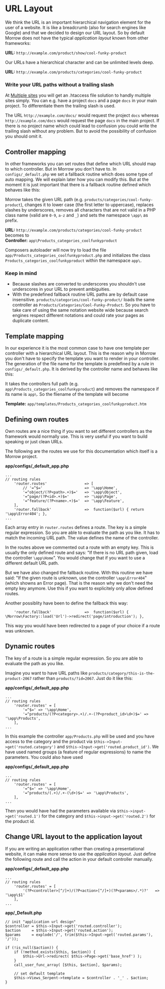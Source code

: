 URL Layout
==========

We think the URL is an important hierarchical navigation element for the user of a website.
It is like a breadcrumb (also for search engines like Google) and that we decided to design our URL layout.
So by default Morrow does not have the typical *application layout* known from other frameworks:  

**URL:** `http://example.com/product/show/cool-funky-product`  

Our URLs have a hierarchical character and can be unlimited levels deep.  

**URL:** `http://example.com/products/categories/cool-funky-product`  

### Write your URL paths without a trailing slash

At [Multiple sites](page/multiplesites) you will get an .htaccess file solution to handly multiple sites simply. You can e.g. have a project `docs` and a page `docs` in your main project.
To differentiate them the trailing slash is used.

The URL `http://example.com/docs/` would request the project `docs` whereas `http://example.com/docs` would request the page `docs` in the main project.
If there is no project name which could lead to confusion you could write the trailing slash without any problem. But to avoid the possibility of confusion you should omit it.


Controller mapping
-------------------

In other frameworks you can set routes that define which URL should map to which controller.
But in Morrow you don't have to. In `configs/_default.php` we set a fallback routine which does some type of auto mapping.
We will explain later how you can modify this.
But at the moment it is just important that there is a fallback routine defined which behaves like this:

Morrow takes the given URL path (e.g. `products/categories/cool-funky-product`), changes it to lower case (the first letter to uppercase), replaces slashes by underscores,
removes all characters that are not valid in a PHP class name (valid are `0-9`, `a-z` and `_`) and sets the namespace `\app\` as prefix.

**URL:** `http://example.com/products/categories/cool-funky-product`  
becomes to  
**Controller:** `app\Products_categories_coolfunkyproduct`

Composers autoloader will now try to load the file `app/Products_categories_coolfunkyproduct.php` and initializes the class `Products_categories_coolfunkyproduct` within the namespace `app\`.

### Keep in mind

 * Because slashes are converted to underscores you shouldn't use underscores in your URL to prevent ambiguities.
 * With the predefined fallback routine URL paths are by default case insensitive. `products/categories/cool-funky-product/` loads the same controller as `Products/Categories/Cool-Funky-Product`.
So you have to take care of using the same notation website wide because search engines respect different notations and could rate your pages as duplicate content.


Template mapping
----------------

In our experience it is the most common case to have one template per controller with a hierarchical URL layout.
This is the reason why in Morrow you don't have to specify the template you want to render in your controller.
The generation of the file name for the template is predefined by a rule in `configs/_default.php`.
It is derived by the controller name and behaves like this:

It takes the controllers full path (e.g. `app\Products_categories_coolfunkyproduct`) and removes the namespace if its name is `app\`.
So the fliename of the template will become

**Template:** `app/templates/Products_categories_coolfunkyproduct.htm`


Defining own routes
-------------------

Own routes are a nice thing if you want to set different controllers as the framework would normally use.
This is very useful if you want to build speaking or just clean URLs.

The following are the routes we use for this documentation which itself is a Morrow project.

**app/configs/_default_app.php**
~~~{.php}
...
// routing rules
    'router.routes'                 => [
        // '=^$='                   => '\app\Home',
        '=^object/(?P<path>.+)$='   => '\app\Object',
        '=^page/(?P<id>.+)$='       => '\app\Page',
        '=^feature/(?P<name>.+)$='  => '\app\Feature',
    ],
    'router.fallback'               =>  function($url) { return '\app\Error404'; },
...
~~~

Each array entry in `router.routes` defines a route.
The key is a simple regular expression. So you are able to evaluate the path as you like. It has to match the incoming URL path.
The value defines the name of the controller.

In the routes above we commented out a route with an empty key.
This is usually the only defined route and says: "If there is no URL path given, load the controller `\app\Home`".
You would change that if you want to use a different default URL path.

But we have also changed the fallback routine.
With this routine we have said: "If the given route is unknown, use the controller `\app\Error404`" (which showns an Error page).
That is the reason why we don't need the empty key anymore.
Use this if you want to explicitely only allow defined routes.

Another possiblity have been to define the fallback this way:

~~~{.php}
    'router.fallback'               =>  function($url) { \Morrow\Factory::load('Url')->redirect('page/introduction'); },
~~~

This way you would have been redirected to a page of your choice if a route was unknown.


Dynamic routes
--------------

The key of a route is a simple regular expression.
So you are able to evaluate the path as you like.

Imagine you want to have URL paths like `products/category/this-is-the-product-2067` rather than `products/?id=2067`.
Just do it like this:

**app/configs/_default_app.php**
~~~{.php}
...
// routing rules
    'router.routes' = [
        '=^$=' => '\app\Home',
        '=^products/(?P<category>.+)/.+-(?P<product_id>\d+)$=' => '\app\Products',
    ],
...
~~~

In this example the controller `app/Products.php` will be used and you have access to the category and the product via `$this->Input->get('routed.category')` and `$this->Input->get('routed.product_id')`.
We have used named groups (a feature of regular expressions) to name the parameters. You could also have used

**app/configs/_default_app.php**
~~~{.php}
...
// routing rules
    'router.routes' = [
        '=^$=' => '\app\Home',
        '=^products/(.+)/.+-(\d+)$=' => '\app\Products',
    ],
...
~~~

Then you would have had the parameters available via `$this->input->get('routed.1')` for the category and `$this->input->get('routed.2')` for the product id.


Change URL layout to the application layout
--------------------------

If you are writing an application rather than creating a presentational website, it can make more sense to use the *application layout*.
Just define the following route and call the action in your default controller manually.

**app/configs/\_default\_app.php**
~~~{.php}
...
// routing rules
    'router.routes' = [
        '(?P<controller>[^/]+)/(?P<action>[^/]+)(?P<params>/.*)?'   => '\app\$1'
    ],
...
~~~

**app/\_Default.php**
~~~{.php}
// init "application url design"
$controller = $this->Input->get('routed.controller');
$action     = $this->Input->get('routed.action');
$params     = explode('/', trim($this->Input->get('routed.params'), '/'));

if (!is_null($action)) {
    if (!method_exists($this, $action)) {
        $this->Url->redirect( $this->Page->get('base_href') );
    }
    call_user_func_array( [$this, $action], $params);

    // set default template
    $this->Views_Serpent->template = $controller . '_' . $action;
}
~~~
